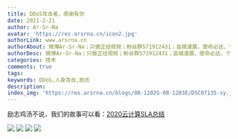 ```yaml
---
title: DDoS攻击者，感谢有你
date: 2021-2-21
author: Ar-Sr-Na
avatar: 'https://res.arsrna.cn/icon2.jpg'
authorLink: www.arsrna.cn
authorAbout: 微博Ar-Sr-Na；只做正经视频；粉丝群571912431；邕城漫展，使命必达，个人网站www.arsrna.cn
authorDesc: 微博Ar-Sr-Na；只做正经视频；粉丝群571912431；邕城漫展，使命必达，个人网站www.arsrna.cn
categories: 技术
comments: true
tags: 
keywords: DDoS,人身攻击,励志
description: 
index_img: 'https://res.arsrna.cn/blogs/08-1202G-08-1203E/DSC07135-sy.jpg_copwh'
---
```

励志鸡汤不说，我们的故事可以看：[2020云计算SLA总结](https://www.arsrna.ltd/posts/SLA2020/)

<div id="player"></div>
<script type="text/javascript" src="https://player.dogecloud.com/js/loader"></script>
<script type="text/javascript">
var player = new DogePlayer({
    container: document.getElementById('player'),
    userId: 1277,
    vcode: '1d570c4e069418c6',
    autoPlay: false
});
</script>

![](https://res.arsrna.cn/blogs/SLA2020/%40~U89JG%7DPX9%7BI(~%5BLQ%5D3JVP.png))
![](https://res.arsrna.cn/blogs/08-1202G-08-1203E/DSC07135-sy.jpg_copwh)
![](https://res.arsrna.cn/blogs/08-1202G-08-1203E/DSC07134-sy.jpg_copwh)
![](https://res.arsrna.cn/blogs/08-1202G-08-1203E/DSC07142.JPG_copwh)
